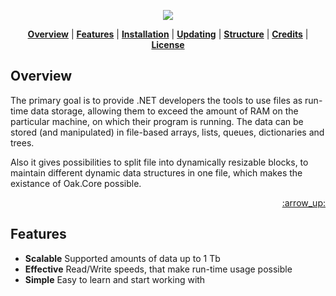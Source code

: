 <p align="center">
<a name="top" href="https://github.com/Skyne98/Oak"><img src="http://i.imgur.com/b6U8C1T.png"></a>
</p>

<p align="center">
<b><a href="#overview">Overview</a></b>
|
<b><a href="#features">Features</a></b>
|
<b><a href="#installation">Installation</a></b>
|
<b><a href="#updating">Updating</a></b>
|
<b><a href="#structure">Structure</a></b>
|
<b><a href="#credits">Credits</a></b>
|
<b><a href="#license">License</a></b>
</p>


## Overview

The primary goal is to provide .NET developers the tools to use files as run-time data storage, allowing them to exceed the amount of RAM on the particular machine, on which their program is running. The data can be stored (and manipulated) in file-based arrays, lists, queues, dictionaries and trees.

Also it gives possibilities to split file into dynamically resizable blocks, to maintain different dynamic data structures in one file, which makes the existance of Oak.Core possible.

<p align="right"><a href="#top">:arrow_up:</a></p>

## Features

- **Scalable** Supported amounts of data up to 1 Tb
- **Effective** Read/Write speeds, that make run-time usage possible
- **Simple** Easy to learn and start working with
